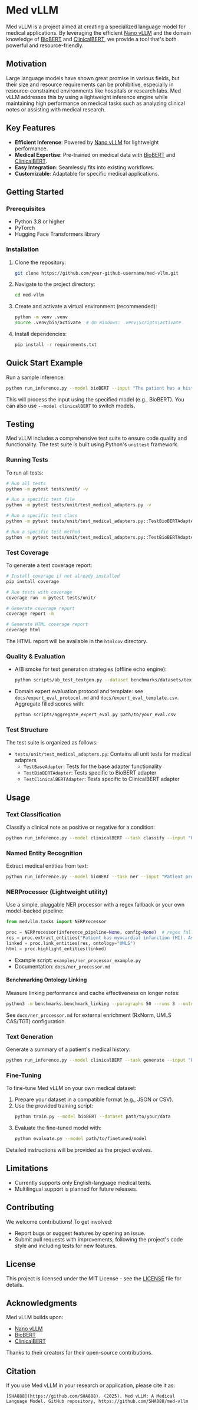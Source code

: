 # Med vLLM

Med vLLM is a project aimed at creating a specialized language model for medical applications. By leveraging the efficient [Nano vLLM](https://github.com/GeeeekExplorer/nano-vllm) and the domain knowledge of [BioBERT](https://github.com/monologg/BioBERT) and [ClinicalBERT](https://github.com/monologg/ClinicalBERT), we provide a tool that's both powerful and resource-friendly.

## Motivation

Large language models have shown great promise in various fields, but their size and resource requirements can be prohibitive, especially in resource-constrained environments like hospitals or research labs. Med vLLM addresses this by using a lightweight inference engine while maintaining high performance on medical tasks such as analyzing clinical notes or assisting with medical research.

## Key Features

- **Efficient Inference**: Powered by [Nano vLLM](https://github.com/GeeeekExplorer/nano-vllm) for lightweight performance.
- **Medical Expertise**: Pre-trained on medical data with [BioBERT](https://github.com/monologg/BioBERT) and [ClinicalBERT](https://github.com/monologg/ClinicalBERT).
- **Easy Integration**: Seamlessly fits into existing workflows.
- **Customizable**: Adaptable for specific medical applications.

## Getting Started

### Prerequisites

- Python 3.8 or higher
- PyTorch
- Hugging Face Transformers library

### Installation

1. Clone the repository:
   ```bash
   git clone https://github.com/your-github-username/med-vllm.git
   ```

2. Navigate to the project directory:
   ```bash
   cd med-vllm
   ```

3. Create and activate a virtual environment (recommended):
   ```bash
   python -m venv .venv
   source .venv/bin/activate  # On Windows: .venv\Scripts\activate
   ```

4. Install dependencies:
   ```bash
   pip install -r requirements.txt
   ```

## Quick Start Example

Run a sample inference:

```bash
python run_inference.py --model bioBERT --input "The patient has a history of diabetes and hypertension."
```

This will process the input using the specified model (e.g., BioBERT). You can also use `--model clinicalBERT` to switch models.

## Testing

Med vLLM includes a comprehensive test suite to ensure code quality and functionality. The test suite is built using Python's `unittest` framework.

### Running Tests

To run all tests:

```bash
# Run all tests
python -m pytest tests/unit/ -v

# Run a specific test file
python -m pytest tests/unit/test_medical_adapters.py -v

# Run a specific test class
python -m pytest tests/unit/test_medical_adapters.py::TestBioBERTAdapter -v

# Run a specific test method
python -m pytest tests/unit/test_medical_adapters.py::TestBioBERTAdapter::test_biomedical_text_processing -v
```

### Test Coverage

To generate a test coverage report:

```bash
# Install coverage if not already installed
pip install coverage

# Run tests with coverage
coverage run -m pytest tests/unit/

# Generate coverage report
coverage report -m

# Generate HTML coverage report
coverage html
```

The HTML report will be available in the `htmlcov` directory.

### Quality & Evaluation

- A/B smoke for text generation strategies (offline echo engine):

  ```bash
  python scripts/ab_test_textgen.py --dataset benchmarks/datasets/textgen_small.jsonl --output benchmark_results_cpu_smoke/textgen_ab_results.json
  ```

- Domain expert evaluation protocol and template: see `docs/expert_eval_protocol.md` and `docs/expert_eval_template.csv`.
  Aggregate filled scores with:

  ```bash
  python scripts/aggregate_expert_eval.py path/to/your_eval.csv
  ```

### Test Structure

The test suite is organized as follows:

- `tests/unit/test_medical_adapters.py`: Contains all unit tests for medical adapters
  - `TestBaseAdapter`: Tests for the base adapter functionality
  - `TestBioBERTAdapter`: Tests specific to BioBERT adapter
  - `TestClinicalBERTAdapter`: Tests specific to ClinicalBERT adapter

## Usage

### Text Classification

Classify a clinical note as positive or negative for a condition:

```bash
python run_inference.py --model clinicalBERT --task classify --input "Patient shows signs of pneumonia."
```

### Named Entity Recognition

Extract medical entities from text:

```bash
python run_inference.py --model bioBERT --task ner --input "Patient prescribed metformin for diabetes."
```

### NERProcessor (Lightweight utility)

Use a simple, pluggable NER processor with a regex fallback or your own model-backed pipeline:

```python
from medvllm.tasks import NERProcessor

proc = NERProcessor(inference_pipeline=None, config=None)  # regex fallback
res = proc.extract_entities("Patient has myocardial infarction (MI). Aspirin given.")
linked = proc.link_entities(res, ontology="UMLS")
html = proc.highlight_entities(linked)
```

- Example script: `examples/ner_processor_example.py`
- Documentation: `docs/ner_processor.md`

#### Benchmarking Ontology Linking

Measure linking performance and cache effectiveness on longer notes:

```bash
python3 -m benchmarks.benchmark_linking --paragraphs 50 --runs 3 --ontology RXNORM
```

See `docs/ner_processor.md` for external enrichment (RxNorm, UMLS CAS/TGT) configuration.

### Text Generation

Generate a summary of a patient's medical history:

```bash
python run_inference.py --model clinicalBERT --task generate --input "Patient has diabetes and hypertension."
```

### Fine-Tuning

To fine-tune Med vLLM on your own medical dataset:

1. Prepare your dataset in a compatible format (e.g., JSON or CSV).
2. Use the provided training script:
   ```bash
   python train.py --model bioBERT --dataset path/to/your/data
   ```
3. Evaluate the fine-tuned model with:
   ```bash
   python evaluate.py --model path/to/finetuned/model
   ```

Detailed instructions will be provided as the project evolves.

## Limitations

- Currently supports only English-language medical texts.
- Multilingual support is planned for future releases.

## Contributing

We welcome contributions! To get involved:

- Report bugs or suggest features by opening an issue.
- Submit pull requests with improvements, following the project's code style and including tests for new features.

## License

This project is licensed under the MIT License - see the [LICENSE](LICENSE) file for details.

## Acknowledgments

Med vLLM builds upon:

- [Nano vLLM](https://github.com/GeeeekExplorer/nano-vllm)
- [BioBERT](https://github.com/monologg/BioBERT)
- [ClinicalBERT](https://github.com/monologg/ClinicalBERT)

Thanks to their creators for their open-source contributions.

## Citation

If you use Med vLLM in your research or application, please cite it as:

```
[SHA888](https://github.com/SHA888). (2025). Med vLLM: A Medical Language Model. GitHub repository, https://github.com/SHA888/med-vllm
```